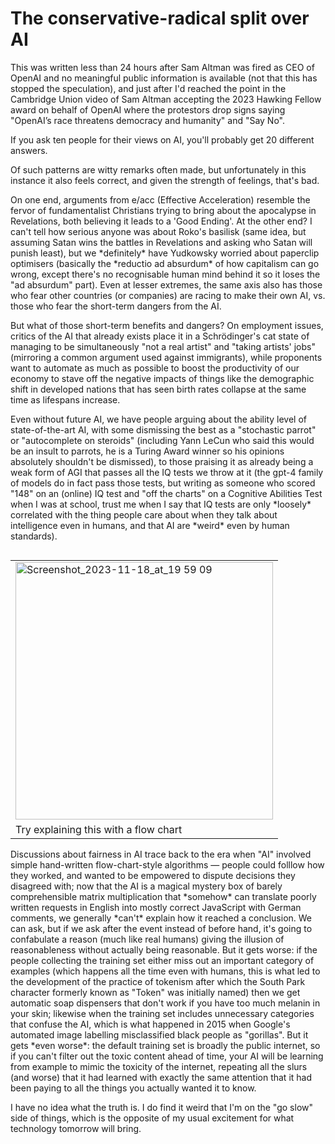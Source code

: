# The conservative-radical split over AI

<p>This was written less than 24 hours after Sam Altman was fired as CEO of OpenAI and no meaningful public information is available (not that this has stopped the speculation), and just after I'd reached the point in the Cambridge Union video of Sam Altman accepting the 2023 Hawking Fellow award on behalf of OpenAI where the protestors drop signs saying "OpenAI’s race threatens democracy and humanity" and "Say No".</p>

<p>If you ask ten people for their views on AI, you'll probably get 20 different answers.</p>

<p>Of such patterns are witty remarks often made, but unfortunately in this instance it also feels correct, and given the strength of feelings, that's bad.</p>

<p>On one end, arguments from e/acc (Effective Acceleration) resemble the fervor of fundamentalist Christians trying to bring about the apocalypse in Revelations, both believing it leads to a 'Good Ending'. At the other end? I can't tell how serious anyone was about Roko's basilisk (same idea, but assuming Satan wins the battles in Revelations and asking who Satan will punish least), but we *definitely* have Yudkowsky worried about paperclip optimisers (basically the *reductio ad absurdum* of how capitalism can go wrong, except there's no recognisable human mind behind it so it loses the "ad absurdum" part). Even at lesser extremes, the same axis also has those who fear other countries (or companies) are racing to make their own AI, vs. those who fear the short-term dangers from the AI.</p>

<p>But what of those short-term benefits and dangers? On employment issues, critics of the AI that already exists place it in a Schrödinger's cat state of managing to be simultaneously "not a real artist" and "taking artists' jobs" (mirroring a common argument used against immigrants), while proponents want to automate as much as possible to boost the productivity of our economy to stave off the negative impacts of things like the demographic shift in developed nations that has seen birth rates collapse at the same time as lifespans increase.</p>

<p>Even without future AI, we have people arguing about the ability level of state-of-the-art AI, with some dismissing the best as a "stochastic parrot" or "autocomplete on steroids" (including Yann LeCun who said this would be an insult to parrots, he is a Turing Award winner so his opinions absolutely shouldn't be dismissed), to those praising it as already being a weak form of AGI that passes all the IQ tests we throw at it (the gpt-4 family of models do in fact pass those tests, but writing as someone who scored "148" on an (online) IQ test and "off the charts" on a Cognitive Abilities Test when I was at school, trust me when I say that IQ tests are only *loosely* correlated with the thing people care about when they talk about intelligence even in humans, and that AI are *weird* even by human standards).</p>

<p><table align="right"><tr><td><img width="412" alt="Screenshot_2023-11-18_at_19 59 09" src="https://github.com/BenWheatley/blog/assets/12123132/8a4d14e0-ee27-4be0-9a91-f8f51d51dcce"></td></tr><tr><td>Try explaining this with a flow chart</td></tr></table>Discussions about fairness in AI trace back to the era when "AI" involved simple hand-written flow-chart-style algorithms — people could folllow how they worked, and wanted to be empowered to dispute decisions they disagreed with; now that the AI is a magical mystery box of barely comprehensible matrix multiplication that *somehow* can translate poorly written requests in English into mostly correct JavaScript with German comments, we generally *can't* explain how it reached a conclusion. We can ask, but if we ask after the event instead of before hand, it's going to confabulate a reason (much like real humans) giving the illusion of reasonableness without actually being reasonable. But it gets worse: if the people collecting the training set either miss out an important category of examples (which happens all the time even with humans, this is what led to the development of the practice of tokenism after which the South Park character formerly known as "Token" was initially named) then we get automatic soap dispensers that don't work if you have too much melanin in your skin; likewise when the training set includes unnecessary categories that confuse the AI, which is what happened in 2015 when Google's automated image labelling misclassified black people as "gorillas". But it gets *even worse*: the default training set is broadly the public internet, so if you can't filter out the toxic content ahead of time, your AI will be learning from example to mimic the toxicity of the internet, repeating all the slurs (and worse) that it had learned with exactly the same attention that it had been paying to all the things you actually wanted it to know.</p>

<p>I have no idea what the truth is. I do find it weird that I'm on the "go slow" side of things, which is the opposite of my usual excitement for what technology tomorrow will bring.</p>
